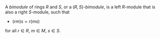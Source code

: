 A *bimodule* of rings $R$ and $S$, or a $(R,S)$-*bimodule*, is a left $R$-module that is also a right $S$-module, such that

- $(rm)s = r(ms)$

for all $r \in R$, $m \in M$, $s \in S$.
